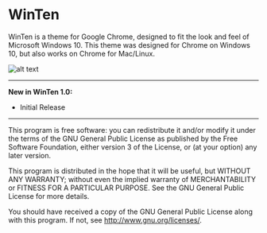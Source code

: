 WinTen
================
WinTen is a theme for Google Chrome, designed to fit the look and feel of Microsoft Windows 10. This theme was designed for Chrome on Windows 10, but also works on Chrome for Mac/Linux.

![alt text](http://i.imgur.com/tAPZhr0.png "Screenshot")

---------------------------------------------------------
__New in WinTen 1.0:__
* Initial Release

---------------------------------------------------------

This program is free software: you can redistribute it and/or modify
it under the terms of the GNU General Public License as published by
the Free Software Foundation, either version 3 of the License, or
(at your option) any later version.

This program is distributed in the hope that it will be useful,
but WITHOUT ANY WARRANTY; without even the implied warranty of
MERCHANTABILITY or FITNESS FOR A PARTICULAR PURPOSE.  See the
GNU General Public License for more details.

You should have received a copy of the GNU General Public License
along with this program.  If not, see <http://www.gnu.org/licenses/>.
